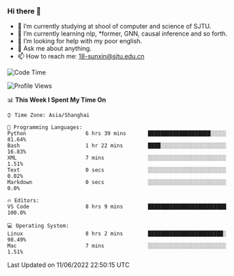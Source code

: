 ### Hi there 👋

<!--
**sunxin000/sunxin000** is a ✨ _special_ ✨ repository because its `README.md` (this file) appears on your GitHub profile.

Here are some ideas to get you started:

- 🔭 I’m currently working on ...
- 🌱 I’m currently learning ...
- 👯 I’m looking to collaborate on ...
- 🤔 I’m looking for help with ...
- 💬 Ask me about ...
- 📫 How to reach me: ...
- 😄 Pronouns: ...
- ⚡ Fun fact: ...
-->
- 🏫 I’m currently studying at shool of computer and science of SJTU.
- 🌱 I’m currently learning nlp, \*former, GNN, causal inference and so forth.
- 🤔 I’m looking for help with my poor english.
- 💬 Ask me about anything.
- 📫 How to reach me: 18-sunxin@sjtu.edu.cn
<!--START_SECTION:waka-->
![Code Time](http://img.shields.io/badge/Code%20Time-202%20hrs%2056%20mins-blue)

![Profile Views](http://img.shields.io/badge/Profile%20Views-2-blue)

📊 **This Week I Spent My Time On** 

```text
⌚︎ Time Zone: Asia/Shanghai

💬 Programming Languages: 
Python                   6 hrs 39 mins       ████████████████████░░░░░   81.64% 
Bash                     1 hr 22 mins        ████░░░░░░░░░░░░░░░░░░░░░   16.83% 
XML                      7 mins              ░░░░░░░░░░░░░░░░░░░░░░░░░   1.51% 
Text                     0 secs              ░░░░░░░░░░░░░░░░░░░░░░░░░   0.02% 
Markdown                 0 secs              ░░░░░░░░░░░░░░░░░░░░░░░░░   0.0%

🔥 Editors: 
VS Code                  8 hrs 9 mins        █████████████████████████   100.0%

💻 Operating System: 
Linux                    8 hrs 2 mins        ████████████████████████░   98.49% 
Mac                      7 mins              ░░░░░░░░░░░░░░░░░░░░░░░░░   1.51%

```


 Last Updated on 11/06/2022 22:50:15 UTC
<!--END_SECTION:waka-->
